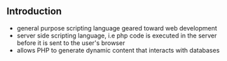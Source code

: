 ## Introduction
- general purpose scripting language geared toward web development
- server side scripting language, i.e php code is executed in the server before it is sent to the user's browser
- allows PHP to generate dynamic content that interacts with databases